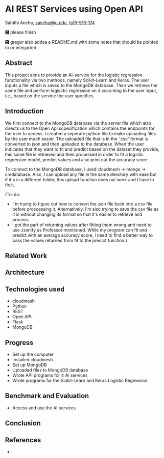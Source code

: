 # AI REST Services using Open API

Sahithi Ancha, sancha@iu.edu, [fa19-516-174](https://github.com/cloudmesh-community/fa19-516-174)

:o2: please finish

:o2: gregor also addea a README.md with some notes that chould be
pointed to or integarted

## Abstract

This project aims to provide an AI-service for the logistic regression functionality via two methods, namely Scikit-Learn and Keras. The user inputs a file which is saved to the MongoDB database. Then we retrieve the same file and perform logisctic regression on it according to the user input, i.e., based on the service the user specifies.

## Introduction

We first connect to the MongoDB database via the server file which also directs us to the Open Api scpecification which contains the endpoints for the user to access. I created a seperate python file to make uploading files by the user much easier. The uploaded file that is in the '.csv' format is converted to json and then uploaded to the database. When the user indicates that they want to fit and predict based on the dataset they provide, this same file is retrieved and then processed in order to fit a logistic regression model, predict values and also print out the accuracy score.

To connect to the MongoDB database, I used cloudmesh -> mongo -> cmdatabase.
Also, I can upload any file in the same directory with ease but if it's in a different folder, this upload function does not work and I have to fix it. 

(To-do: 
* I'm trying to figure out how to convert the json file back into a csv file before proscessing it. Alternatively, i'm also trying to save the csv file as it is without changing its format so that it's easier to retrieve and process.
* I got the part of returning values after fitting them wrong and need to use Jsonify as Professor mentioned. While my program can fit and predict with an average accuracy score, I need to find a better way to pass the values returned from fit to the predict function.)

## Related Work

## Architecture

## Technologies used

* cloudmesh
* Python
* REST
* Open API
* Flask
* MongoDB

## Progress

* Set up the computer
* Installed cloudmesh
* Set up MongoDB
* Uploaded files to MongoDB database
* Wrote API programs for 4 AI services
* Wrote programs for the Scikit-Learn and Keras Logistic Regression.

## Benchmark and Evaluation 

* Access and use the AI services 

## Conclusion

## References

*
